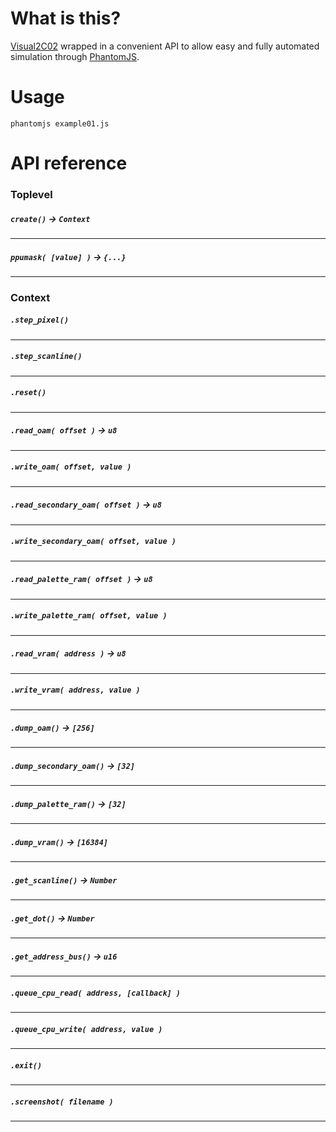 # What is this?

[Visual2C02](http://www.qmtpro.com/~nes/chipimages/visual2c02/) wrapped in a convenient API
to allow easy and fully automated simulation through [PhantomJS](http://phantomjs.org/).

# Usage

`phantomjs example01.js`

# API reference

### Toplevel

##### `create()` -> `Context`
<hr>

##### `ppumask( [value] )` -> `{...}`
<hr>

### Context

##### `.step_pixel()`
<hr>

##### `.step_scanline()`
<hr>

##### `.reset()`
<hr>

##### `.read_oam( offset )` -> `u8`
<hr>

##### `.write_oam( offset, value )`
<hr>

##### `.read_secondary_oam( offset )` -> `u8`
<hr>

##### `.write_secondary_oam( offset, value )`
<hr>

##### `.read_palette_ram( offset )` -> `u8`
<hr>

##### `.write_palette_ram( offset, value )`
<hr>

##### `.read_vram( address )` -> `u8`
<hr>

##### `.write_vram( address, value )`
<hr>

##### `.dump_oam()` -> `[256]`
<hr>

##### `.dump_secondary_oam()` -> `[32]`
<hr>

##### `.dump_palette_ram()` -> `[32]`
<hr>

##### `.dump_vram()` -> `[16384]`
<hr>

##### `.get_scanline()` -> `Number`
<hr>

##### `.get_dot()` -> `Number`
<hr>

##### `.get_address_bus()` -> `u16`
<hr>

##### `.queue_cpu_read( address, [callback] )`
<hr>

##### `.queue_cpu_write( address, value )`
<hr>

##### `.exit()`
<hr>

##### `.screenshot( filename )`
<hr>
